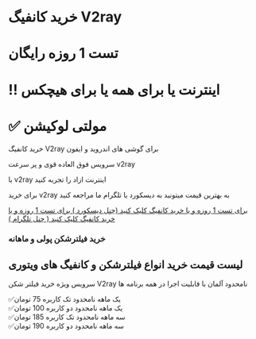 <!DOCTYPE html>
<html>
<head>
    <title> V2ray Nx </title>
</head>
<body>
    <link rel="stylesheet" href="2.css">
    <h1>خرید کانفیگ V2ray </h1>
    <h1> تست 1 روزه رایگان </h1>
    <h1>!! اینترنت یا برای همه یا برای هیچکس </h1>
    <h1>✅ مولتی لوکیشن </h1>
    <p> خرید کانفیگ V2ray برای گوشی های اندروید و ایفون  </p>
    <P> سرویس فوق العاده قوی و پر سرعت v2ray </P>
    <p>با v2ray اینترنت ازاد را تجربه کنید </p>
    <p>برای خرید v2ray به بهترین قیمت میتونید به دیسکورد یا تلگرام ما مراجعه کنید </p>
    <a href="https://discord.gg/hxYCuXfjNX" target="_new">برای تست 1 روزه و یا خرید کانفیگ کلیک کنید (چنل دیسکورد ) </a>    
    <a href="https://t.me/nxv2rayshop" target="_new">برای تست 1 روزه و یا خرید کانفیگ کلیک کنید ( چنل تلگرام )</a>
    <h3>خرید فیلترشکن پولی و ماهانه</h3>
    <h2>لیست قیمت خرید انواع فیلترشکن و کانفیگ های ویتوری</h2>
    <p>سرویس ویژه خرید فیلتر شکن V2ray نامحدود آلمان با قابلیت اجرا در همه برنامه ها </p>
    <p>✅یک ماهه نامحدود تک کاربره 75 تومان
<br>
        ✅یک ماهه نامحدود دو کاربره 100 تومان
        <br>
        ✅سه ماهه نامحدود تک کاربره 185 تومان
        <br>
        ✅سه ماهه نامحدود دو کاربره 190 تومان</p>
<br>

























</body>
</html>
